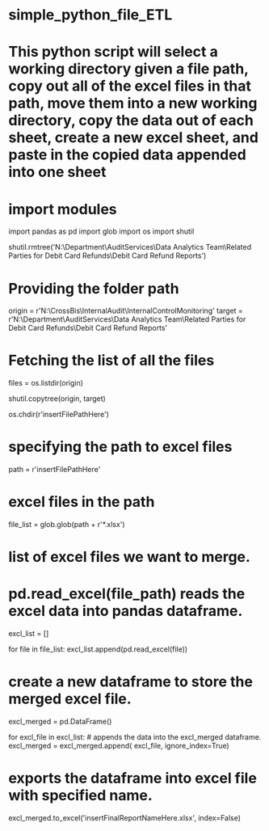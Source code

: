 # simple_python_file_ETL
# This python script will select a working directory given a file path, copy out all of the excel files in that path, move them into a new working directory, copy the data out of each sheet, create a new excel sheet, and paste in the copied data appended into one sheet

# import modules
import pandas as pd
import glob
import os
import shutil

shutil.rmtree('N:\Department\AuditServices\Data Analytics Team\Related Parties for Debit Card Refunds\Debit Card Refund Reports')

# Providing the folder path
origin = r'N:\CrossBis\InternalAudit\InternalControlMonitoring'
target = r'N:\Department\AuditServices\Data Analytics Team\Related Parties for Debit Card Refunds\Debit Card Refund Reports'

# Fetching the list of all the files
files = os.listdir(origin)

shutil.copytree(origin, target)

os.chdir(r'insertFilePathHere')

# specifying the path to excel files
path = r'insertFilePathHere'

# excel files in the path
file_list = glob.glob(path + r'\*.xlsx')

# list of excel files we want to merge.
# pd.read_excel(file_path) reads the excel data into pandas dataframe.
excl_list = []

for file in file_list:
    excl_list.append(pd.read_excel(file))

# create a new dataframe to store the merged excel file.
excl_merged = pd.DataFrame()

for excl_file in excl_list:
    # appends the data into the excl_merged dataframe.
    excl_merged = excl_merged.append(
        excl_file, ignore_index=True)

# exports the dataframe into excel file with specified name.
excl_merged.to_excel('insertFinalReportNameHere.xlsx', index=False)
